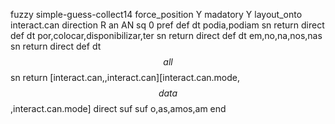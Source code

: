fuzzy simple-guess-collect14
   force_position Y
   madatory Y
   layout_onto interact.can
   direction R
   an AN
   sq 0
   pref 
   def 
    dt podia,podiam
    sn 
    return 
    direct 
   def 
    dt por,colocar,disponibilizar,ter
    sn 
    return 
    direct 
   def 
    dt em,no,na,nos,nas
    sn 
    return 
    direct 
   def 
    dt $$all$$
    sn 
    return [interact.can,,interact.can][interact.can.mode,$$data$$,interact.can.mode]
    direct 
   suf 
   suf o,as,amos,am
end
